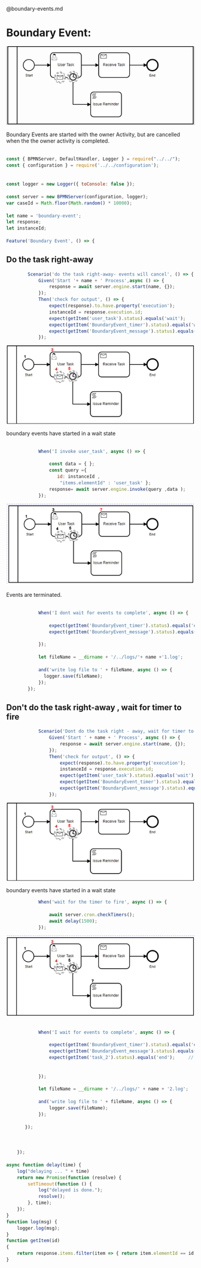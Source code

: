@boundary-events.md
# Boundary Event:

![BPMN Diagram](boundary-event1.png)

Boundary Events are started with the owner Activity, but are cancelled when the the owner activity is completed.

```javascript

const { BPMNServer, DefaultHandler, Logger } = require("../../");
const { configuration } = require('../../configuration');


const logger = new Logger({ toConsole: false });

const server = new BPMNServer(configuration, logger);
var caseId = Math.floor(Math.random() * 10000);

let name = 'boundary-event';
let response;
let instanceId;

Feature('Boundary Event', () => {
```
## Do the task right-away
```javascript
        Scenario('do the task right-away- events will cancel', () => {
            Given('Start '+ name + ' Process',async () => {
                response = await server.engine.start(name, {});
            });
            Then('check for output', () => {
                expect(response).to.have.property('execution');
                instanceId = response.execution.id;
                expect(getItem('user_task').status).equals('wait');
                expect(getItem('BoundaryEvent_timer').status).equals('wait');
                expect(getItem('BoundaryEvent_message').status).equals('wait');
            });
```
![BPMN Diagram](boundary-event2.png)

boundary events have started in a wait state
```javascript

            When('I invoke user_task', async () => {

                const data = { };
                const query ={
                   id: instanceId ,
                    "items.elementId" : 'user_task' };
                response= await server.engine.invoke(query ,data );
            });
```
![BPMN Diagram](boundary-event-nowait.png)

Events are terminated.
```javascript

            When('I dont wait for events to complete', async () => {

                expect(getItem('BoundaryEvent_timer').status).equals('end');
                expect(getItem('BoundaryEvent_message').status).equals('end');

            });

            let fileName = __dirname + '/../logs/'+ name +'1.log';

            and('write log file to ' + fileName, async () => {
              logger.save(fileName);
            });
        });
```
## Don't do the task right-away , wait for timer to fire
```javascript
            Scenario('Dont do the task right - away, wait for timer to fire', () => {
                Given('Start ' + name + ' Process', async () => {
                    response = await server.engine.start(name, {});
                });
                Then('check for output', () => {
                    expect(response).to.have.property('execution');
                    instanceId = response.execution.id;
                    expect(getItem('user_task').status).equals('wait');
                    expect(getItem('BoundaryEvent_timer').status).equals('wait');
                    expect(getItem('BoundaryEvent_message').status).equals('wait');
                });
```
![BPMN Diagram](boundary-event2.png)

boundary events have started in a wait state
```javascript
            When('wait for the timer to fire', async () => {

                await server.cron.checkTimers();
                await delay(1500);
            });

```
![BPMN Diagram](boundary-event3.png)


```javascript

            When('I wait for events to complete', async () => {

                expect(getItem('BoundaryEvent_timer').status).equals('end');
                expect(getItem('BoundaryEvent_message').status).equals('wait');
                expect(getItem('task_2').status).equals('end');     // issue reminder
                

            });

            let fileName = __dirname + '/../logs/' + name + '2.log';

            and('write log file to ' + fileName, async () => {
                logger.save(fileName);
            });

       });



    });

async function delay(time) {
    log("delaying ... " + time)
    return new Promise(function (resolve) {
        setTimeout(function () {
            log("delayed is done.");
            resolve();
        }, time);
    });
}
function log(msg) {
    logger.log(msg);
}
function getItem(id)
{
    return response.items.filter(item => { return item.elementId == id; })[0];
}
